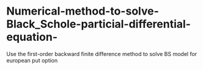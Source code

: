# Numerical-method-to-solve-Black_Schole-particial-differential-equation-
Use the first-order backward finite difference method to solve BS model for european put option
